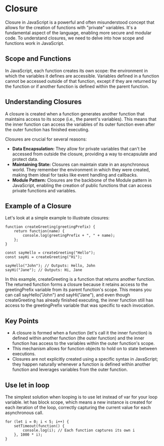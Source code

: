 # Closure

Closure in JavaScript is a powerful and often misunderstood concept that allows for the creation of functions with "private" variables. It's a fundamental aspect of the language, enabling more secure and modular code. To understand closures, we need to delve into how scope and functions work in JavaScript.

## Scope and Functions

In JavaScript, each function creates its own scope: the environment in which the variables it defines are accessible. Variables defined in a function cannot be accessed outside of that function, except if they are returned by the function or if another function is defined within the parent function.

## Understanding Closures

A closure is created when a function generates another function that maintains access to its scope (i.e., the parent's variables). This means that the inner function can access the variables of its outer function even after the outer function has finished executing.

Closures are crucial for several reasons:

* **Data Encapsulation:** They allow for private variables that can't be accessed from outside the closure, providing a way to encapsulate and protect data.
* **Maintaining State:** Closures can maintain state in an asynchronous world. They remember the environment in which they were created, making them ideal for tasks like event handling and callbacks.
* **Module Pattern:** Closures are the backbone of the Module pattern in JavaScript, enabling the creation of public functions that can access private functions and variables.

## Example of a Closure

Let's look at a simple example to illustrate closures:

```
function createGreeting(greetingPrefix) {
    return function(name) {
        console.log(greetingPrefix + ", " + name);
    };
}

const sayHello = createGreeting("Hello");
const sayHi = createGreeting("Hi");

sayHello("John"); // Outputs: Hello, John
sayHi("Jane"); // Outputs: Hi, Jane
```

In this example, createGreeting is a function that returns another function. The returned function forms a closure because it retains access to the greetingPrefix variable from its parent function's scope. This means you can call sayHello("John") and sayHi("Jane"), and even though createGreeting has already finished executing, the inner function still has access to the greetingPrefix variable that was specific to each invocation.

## Key Points

* A closure is formed when a function (let's call it the inner function) is defined within another function (the outer function) and the inner function has access to the variables within the outer function's scope.
* This mechanism allows for function objects to hold on to state between executions.
* Closures are not explicitly created using a specific syntax in JavaScript; they happen naturally whenever a function is defined within another function and leverages variables from the outer function.

## Use let in loop

The simplest solution when looping is to use let instead of var for your loop variable. let has block scope, which means a new instance is created for each iteration of the loop, correctly capturing the current value for each asynchronous call.

```
for (let i = 0; i < 5; i++) {
    setTimeout(function() {
        console.log(i); // Each function captures its own i
    }, 1000 * i);
}
```